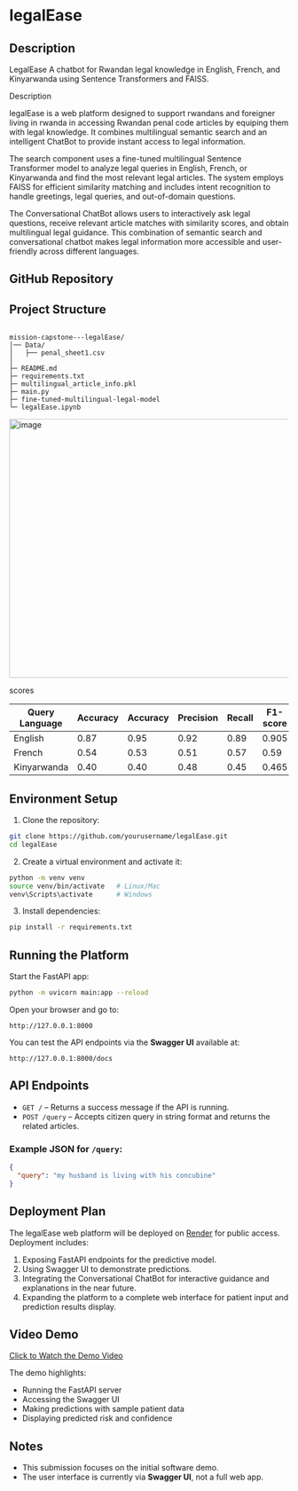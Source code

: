 # legalEase

## Description
LegalEase A chatbot for Rwandan legal knowledge in English, French, and Kinyarwanda using Sentence Transformers and FAISS.

Description 

legalEase is a web platform designed to support rwandans and foreigner living in rwanda in accessing Rwandan penal code articles by equiping them with legal knowledge. It combines multilingual semantic search and an intelligent ChatBot to provide instant access to legal information.

The search component uses a fine-tuned multilingual Sentence Transformer model to analyze legal queries in English, French, or Kinyarwanda and find the most relevant legal articles. The system employs FAISS for efficient similarity matching and includes intent recognition to handle greetings, legal queries, and out-of-domain questions.

The Conversational ChatBot allows users to interactively ask legal questions, receive relevant article matches with similarity scores, and obtain multilingual legal guidance. This combination of semantic search and conversational chatbot makes legal information more accessible and user-friendly across different languages.  

## GitHub Repository


## Project Structure
```

mission-capstone---legalEase/
│── Data/
│   ├── penal_sheet1.csv          
│
├─ README.md
├─ requirements.txt
├─ multilingual_article_info.pkl
├─ main.py
├─ fine-tuned-multilingual-legal-model
└─ legalEase.ipynb

````

<img width="577" height="467" alt="image" src="https://github.com/user-attachments/assets/39d7e0d2-4d60-4124-9ea9-79b7bbccbc55" />


scores 

| Query Language | Accuracy       | Accuracy       | Precision   | Recall   | F1-score   |
| -------------- | -------------- | -------------- | ----------- | -------- | ---------- |
| English        | 0.87           | 0.95           | 0.92        | 0.89     | 0.905      |
| French         | 0.54           | 0.53           | 0.51        | 0.57     | 0.59       |
| Kinyarwanda    | 0.40           | 0.40           | 0.48        | 0.45     | 0.465      |


## Environment Setup
1. Clone the repository:
```bash
git clone https://github.com/yourusername/legalEase.git
cd legalEase
````

2. Create a virtual environment and activate it:

```bash
python -m venv venv
source venv/bin/activate   # Linux/Mac
venv\Scripts\activate      # Windows
```

3. Install dependencies:

```bash
pip install -r requirements.txt
```

## Running the Platform

Start the FastAPI app:

```bash
python -m uvicorn main:app --reload
```

Open your browser and go to:

```
http://127.0.0.1:8000
```

You can test the API endpoints via the **Swagger UI** available at:

```
http://127.0.0.1:8000/docs
```

## API Endpoints

* `GET /` – Returns a success message if the API is running.
* `POST /query` – Accepts citizen query in string format and returns the related articles.

### Example JSON for `/query`:

```json
{
  "query": "my husband is living with his concubine"
}
```

## Deployment Plan

The legalEase web platform will be deployed on [Render](https://render.com) for public access. Deployment includes:

1. Exposing FastAPI endpoints for the predictive model.
2. Using Swagger UI to demonstrate predictions.
3. Integrating the Conversational ChatBot for interactive guidance and explanations in the near future.
4. Expanding the platform to a complete web interface for patient input and prediction results display.

## Video Demo

[Click to Watch the Demo Video](https://www.youtube.com/watch?v=eSwuXgh3sZM)

The demo highlights:

* Running the FastAPI server
* Accessing the Swagger UI
* Making predictions with sample patient data
* Displaying predicted risk and confidence

## Notes

* This submission focuses on the initial software demo.
* The user interface is currently via **Swagger UI**, not a full web app.

```

